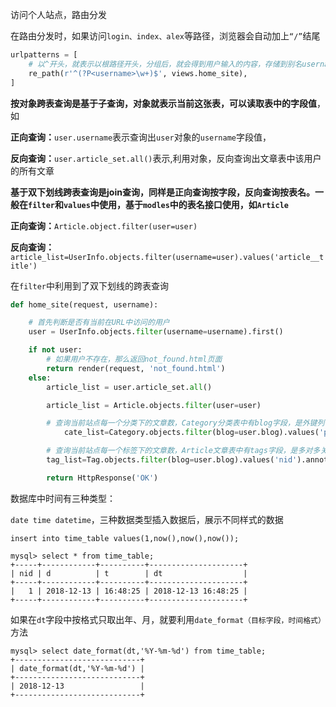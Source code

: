 访问个人站点，路由分发

在路由分发时，如果访问`login、index、alex`等路径，浏览器会自动加上`“/”`结尾

```python
urlpatterns = [
    # 以^开头，就表示以根路径开头，分组后，就会得到用户输入的内容，存储到别名username上
    re_path(r'^(?P<username>\w+)$', views.home_site),
]
```



**按对象跨表查询是基于子查询，对象就表示当前这张表，可以读取表中的字段值**，如

**正向查询：**`user.username`表示查询出`user`对象的`username`字段值，

**反向查询：**`user.article_set.all()`表示,利用对象，反向查询出文章表中该用户的所有文章



**基于双下划线跨表查询是join查询，同样是正向查询按字段，反向查询按表名。一般在`filter`和`values`中使用，基于`modles`中的表名接口使用，如`Article`**

**正向查询：**`Article.object.filter(user=user)`

**反向查询：**`article_list=UserInfo.objects.filter(username=user).values('article__title')`

在`filter`中利用到了双下划线的跨表查询

```python
def home_site(request, username):

    # 首先判断是否有当前在URL中访问的用户
    user = UserInfo.objects.filter(username=username).first()

    if not user:
        # 如果用户不存在，那么返回not_found.html页面
        return render(request, 'not_found.html')
    else:
        article_list = user.article_set.all()

        article_list = Article.objects.filter(user=user)

        # 查询当前站点每一个分类下的文章数，Category分类表中有blog字段，是外键列一对多关系，利用当前user按对象跨表查询出站点对象，并给予主键分组，通过聚合函数跨表统计查询文章总数，展示出分类名和对应的文章总数
            cate_list=Category.objects.filter(blog=user.blog).values('pk').annotate(article_count=Count('article__nid')).values('title','article_count')

        # 查询当前站点每一个标签下的文章数，Article文章表中有tags字段，是多对多关系，反向查询按表名，写为article__nid
        tag_list=Tag.objects.filter(blog=user.blog).values('nid').annotate(c=Count('article__nid')).values('title', 'c')

        return HttpResponse('OK')
```



数据库中时间有三种类型：

`date time datetime`，三种数据类型插入数据后，展示不同样式的数据

```mysql
insert into time_table values(1,now(),now(),now());

mysql> select * from time_table;
+-----+------------+----------+---------------------+
| nid | d          | t        | dt                  |
+-----+------------+----------+---------------------+
|   1 | 2018-12-13 | 16:48:25 | 2018-12-13 16:48:25 |
+-----+------------+----------+---------------------+
```



如果在`dt`字段中按格式只取出年、月，就要利用`date_format（目标字段，时间格式）`方法

```mysql
mysql> select date_format(dt,'%Y-%m-%d') from time_table;
+----------------------------+
| date_format(dt,'%Y-%m-%d') |
+----------------------------+
| 2018-12-13                 |
+----------------------------+
```



